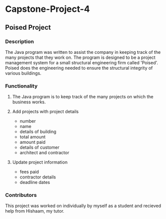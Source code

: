 # Capstone-Project-4

## Poised Project

### Description

The Java program was written to assist the company in keeping track of the many projects that they work on. The program is designed to be a project management system for a small structural engineering firm called 'Poised'. Poised does the engineering needed to ensure the structural integrity of various buildings.

### Functionality

1. The Java program is to keep track of the many projects on which the business works.

2. Add projects with project details  
   * number 
   * name 
   * details of building 
   * total amount 
   * amount paid 
   * details of customer 
   * architect and contractor

3. Update project information  
   * fees paid 
   * contractor details 
   * deadline dates

### Contributors
This project was worked on individually by myself as a student and recieved help from Hishaam, my tutor.
